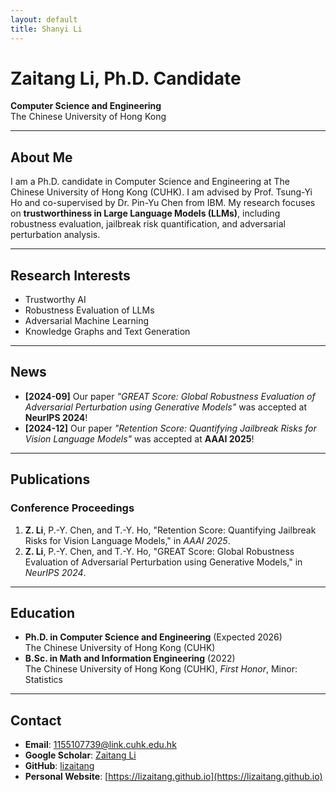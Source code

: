 ```yaml
---
layout: default
title: Shanyi Li
---
```


# Zaitang Li, Ph.D. Candidate  
**Computer Science and Engineering**  
The Chinese University of Hong Kong  

---

## About Me
I am a Ph.D. candidate in Computer Science and Engineering at The Chinese University of Hong Kong (CUHK). I am advised by Prof. Tsung-Yi Ho and co-supervised by Dr. Pin-Yu Chen from IBM. My research focuses on **trustworthiness in Large Language Models (LLMs)**, including robustness evaluation, jailbreak risk quantification, and adversarial perturbation analysis.  

---

## Research Interests
- Trustworthy AI  
- Robustness Evaluation of LLMs  
- Adversarial Machine Learning  
- Knowledge Graphs and Text Generation  

---

## News
- **[2024-09]** Our paper *"GREAT Score: Global Robustness Evaluation of Adversarial Perturbation using Generative Models"* was accepted at **NeurIPS 2024**!  
- **[2024-12]** Our paper *"Retention Score: Quantifying Jailbreak Risks for Vision Language Models"* was accepted at **AAAI 2025**!  

---

## Publications
### Conference Proceedings
1. **Z. Li**, P.-Y. Chen, and T.-Y. Ho, "Retention Score: Quantifying Jailbreak Risks for Vision Language Models," in *AAAI 2025*.  
2. **Z. Li**, P.-Y. Chen, and T.-Y. Ho, "GREAT Score: Global Robustness Evaluation of Adversarial Perturbation using Generative Models," in *NeurIPS 2024*.  

---

## Education
- **Ph.D. in Computer Science and Engineering** (Expected 2026)  
  The Chinese University of Hong Kong (CUHK)  
- **B.Sc. in Math and Information Engineering** (2022)  
  The Chinese University of Hong Kong (CUHK), *First Honor*, Minor: Statistics  

---

## Contact
- **Email**: [1155107739@link.cuhk.edu.hk](mailto:1155107739@link.cuhk.edu.hk)  
- **Google Scholar**: [Zaitang Li](https://scholar.google.com/citations?user=nPGJNbgAAAAJ&hl=en)  
- **GitHub**: [lizaitang](https://github.com/lizaitang)  
- **Personal Website**: [https://lizaitang.github.io](https://lizaitang.github.io)  
